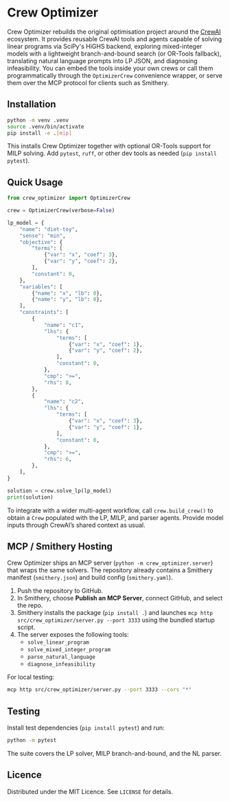 # Crew Optimizer

Crew Optimizer rebuilds the original optimisation project around the [CrewAI](https://github.com/joaomdmoura/crewai) ecosystem. It provides reusable CrewAI tools and agents capable of solving linear programs via SciPy's HiGHS backend, exploring mixed-integer models with a lightweight branch-and-bound search (or OR-Tools fallback), translating natural language prompts into LP JSON, and diagnosing infeasibility. You can embed the tools inside your own crews or call them programmatically through the `OptimizerCrew` convenience wrapper, or serve them over the MCP protocol for clients such as Smithery.

## Installation

```bash
python -m venv .venv
source .venv/bin/activate
pip install -e .[mip]
```

This installs Crew Optimizer together with optional OR-Tools support for MILP solving. Add `pytest`, `ruff`, or other dev tools as needed (`pip install pytest`).

## Quick Usage

```python
from crew_optimizer import OptimizerCrew

crew = OptimizerCrew(verbose=False)

lp_model = {
    "name": "diet-toy",
    "sense": "min",
    "objective": {
        "terms": [
            {"var": "x", "coef": 3},
            {"var": "y", "coef": 2},
        ],
        "constant": 0,
    },
    "variables": [
        {"name": "x", "lb": 0},
        {"name": "y", "lb": 0},
    ],
    "constraints": [
        {
            "name": "c1",
            "lhs": {
                "terms": [
                    {"var": "x", "coef": 1},
                    {"var": "y", "coef": 2},
                ],
                "constant": 0,
            },
            "cmp": ">=",
            "rhs": 8,
        },
        {
            "name": "c2",
            "lhs": {
                "terms": [
                    {"var": "x", "coef": 3},
                    {"var": "y", "coef": 1},
                ],
                "constant": 0,
            },
            "cmp": ">=",
            "rhs": 6,
        },
    ],
}

solution = crew.solve_lp(lp_model)
print(solution)
```

To integrate with a wider multi-agent workflow, call `crew.build_crew()` to obtain a `Crew` populated with the LP, MILP, and parser agents. Provide model inputs through CrewAI’s shared context as usual.

## MCP / Smithery Hosting

Crew Optimizer ships an MCP server (`python -m crew_optimizer.server`) that wraps the same solvers. The repository already contains a Smithery manifest (`smithery.json`) and build config (`smithery.yaml`).

1. Push the repository to GitHub.
2. In Smithery, choose **Publish an MCP Server**, connect GitHub, and select the repo.
3. Smithery installs the package (`pip install .`) and launches `mcp http src/crew_optimizer/server.py --port 3333` using the bundled startup script.
4. The server exposes the following tools:
   - `solve_linear_program`
   - `solve_mixed_integer_program`
   - `parse_natural_language`
   - `diagnose_infeasibility`

For local testing:

```bash
mcp http src/crew_optimizer/server.py --port 3333 --cors "*"
```

## Testing

Install test dependencies (`pip install pytest`) and run:

```bash
python -m pytest
```

The suite covers the LP solver, MILP branch-and-bound, and the NL parser.

## Licence

Distributed under the MIT Licence. See `LICENSE` for details.
